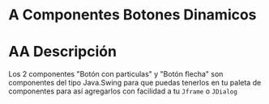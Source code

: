 # A Componentes Botones Dinamicos
# AA Descripción
Los 2 componentes "Botón con particulas" y "Botón flecha" son componentes del tipo Java.Swing para que puedas tenerlos en tu paleta de componentes para así agregarlos con facilidad a tu ``Jframe`` o ``JDialog``
